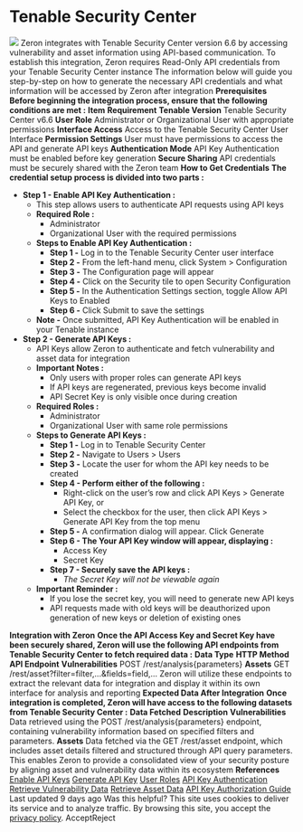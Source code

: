 
# Tenable Security Center
![](https://docs.zeron.one/~gitbook/image?url=https%3A%2F%2F4211542702-files.gitbook.io%2F%7E%2Ffiles%2Fv0%2Fb%2Fgitbook-x-prod.appspot.com%2Fo%2Fspaces%252FQPfbdyLrtbE8w5R9rmvH%252Fuploads%252FQMdoSa8VoePNeuwNOeRC%252Fimages-2-removebg-preview.png%3Falt%3Dmedia%26token%3D768c1da7-e3b5-433a-a8ab-2d6ba6d71a20&width=768&dpr=4&quality=100&sign=4031b603&sv=2)
Zeron integrates with Tenable Security Center version 6.6 by accessing vulnerability and asset information using API-based communication. To establish this integration, Zeron requires Read-Only API credentials from your Tenable Security Center instance 
The information below will guide you step-by-step on how to generate the necessary API credentials and what information will be accessed by Zeron after integration 
**Prerequisites** [](https://docs.zeron.one/integrations/tenable-security-center#prerequisites)
**Before beginning the integration process, ensure that the following conditions are met :**
**Item**
**Requirement**
**Tenable Version**
Tenable Security Center v6.6
**User Role**
Administrator or Organizational User with appropriate permissions
**Interface Access**
Access to the Tenable Security Center User Interface
**Permission Settings**
User must have permissions to access the API and generate API keys
**Authentication Mode**
API Key Authentication must be enabled before key generation
**Secure Sharing**
API credentials must be securely shared with the Zeron team
**How to Get Credentials**[](https://docs.zeron.one/integrations/tenable-security-center#how-to-get-credentials)
**The credential setup process is divided into two parts :**
  * **Step 1 - Enable API Key Authentication :**
    * This step allows users to authenticate API requests using API keys 
    * **Required Role :**
      * Administrator
      * Organizational User with the required permissions
    * **Steps to Enable API Key Authentication :**
      * **Step 1 -** Log in to the Tenable Security Center user interface
      * **Step 2 -** From the left-hand menu, click System > Configuration
      * **Step 3 -** The Configuration page will appear
      * **Step 4 -** Click on the Security tile to open Security Configuration
      * **Step 5 -** In the Authentication Settings section, toggle Allow API Keys to Enabled 
      * **Step 6 -** Click Submit to save the settings 
    * **Note -** Once submitted, API Key Authentication will be enabled in your Tenable instance
  * **Step 2 - Generate API Keys :**
    * API Keys allow Zeron to authenticate and fetch vulnerability and asset data for integration 
    * **Important Notes :**
      * Only users with proper roles can generate API keys 
      * If API keys are regenerated, previous keys become invalid 
      * API Secret Key is only visible once during creation 
    * **Required Roles :**
      * Administrator 
      * Organizational User with same role permissions 
    * **Steps to Generate API Keys :**
      * **Step 1 -** Log in to Tenable Security Center
      * **Step 2 -** Navigate to Users > Users 
      * **Step 3 -** Locate the user for whom the API key needs to be created 
      * **Step 4 - Perform either of the following :**
        * Right-click on the user’s row and click API Keys > Generate API Key, or 
        * Select the checkbox for the user, then click API Keys > Generate API Key from the top menu 
      * **Step 5 -** A confirmation dialog will appear. Click Generate 
      * **Step 6 - The Your API Key window will appear, displaying :**
        * Access Key
        * Secret Key
      * **Step 7 - Securely save the API keys :**
        * _The Secret Key will not be viewable again_
    * **Important Reminder :**
      * If you lose the secret key, you will need to generate new API keys 
      * API requests made with old keys will be deauthorized upon generation of new keys or deletion of existing ones 


**Integration with Zeron**[](https://docs.zeron.one/integrations/tenable-security-center#integration-with-zeron)
**Once the API Access Key and Secret Key have been securely shared, Zeron will use the following API endpoints from Tenable Security Center to fetch required data :**
**Data Type**
**HTTP Method**
**API Endpoint**
**Vulnerabilities**
POST
/rest/analysis{parameters}
**Assets**
GET
/rest/asset?filter=filter,...&fields=field,...
Zeron will utilize these endpoints to extract the relevant data for integration and display it within its own interface for analysis and reporting 
**Expected Data After Integration**[](https://docs.zeron.one/integrations/tenable-security-center#expected-data-after-integration)
**Once integration is completed, Zeron will have access to the following datasets from Tenable Security Center :**
**Data Fetched**
**Description**
**Vulnerabilities**
Data retrieved using the POST /rest/analysis{parameters} endpoint, containing vulnerability information based on specified filters and parameters.
**Assets**
Data fetched via the GET /rest/asset endpoint, which includes asset details filtered and structured through API query parameters.
This enables Zeron to provide a consolidated view of your security posture by aligning asset and vulnerability data within its ecosystem 
**References** [](https://docs.zeron.one/integrations/tenable-security-center#references)
[Enable API Keys](https://docs.tenable.com/security-center/Content/EnableAPIKeys.htm)
[Generate API Key](https://docs.tenable.com/security-center/Content/GenerateAPIKey.htm)
[User Roles](https://docs.tenable.com/security-center/Content/UserRoles.htm)
[API Key Authentication](https://docs.tenable.com/security-center/Content/APIKeyAuthentication.htm)
[Retrieve Vulnerability Data](https://docs.tenable.com/security-center/best-practices/api/Content/RetrieveVulnerabilityDataForSpecificTimeRange.htm)
[Retrieve Asset Data](https://docs.tenable.com/security-center/best-practices/api/Content/RetrieveAssetDataFromSC.htm)
[API Key Authorization Guide](https://docs.tenable.com/security-center/best-practices/api/Content/APIKeyAuthorization.htm)
Last updated 9 days ago
Was this helpful?
This site uses cookies to deliver its service and to analyze traffic. By browsing this site, you accept the [privacy policy](https://zeron.one/privacy-policy/).
AcceptReject
